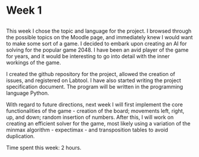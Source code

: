 # Week 1

##
This week I chose the topic and language for the project. I browsed through the possible topics on the Moodle page, and immediately knew I would want to make some sort of a game.
I decided to embark upon creating an AI for solving for the popular game 2048. I have been an avid player of the game for years, and it would be interesting to go into detail with the inner workings of the game. 

I created the github repository for the project, allowed the creation of issues, and registered on Labtool. I have also started writing the project specification document. The program will be written in the programming language Python. 

With regard to future directions, next week I will first implement the core functionalities of the game - creation of the board; movements left, right, up, and down; random insertion of numbers. After this, I will work on creating an efficient solver for the game, most likely using a variation of the minmax algorithm - expectimax - and transposition tables to avoid duplication. 

Time spent this week: 2 hours.
